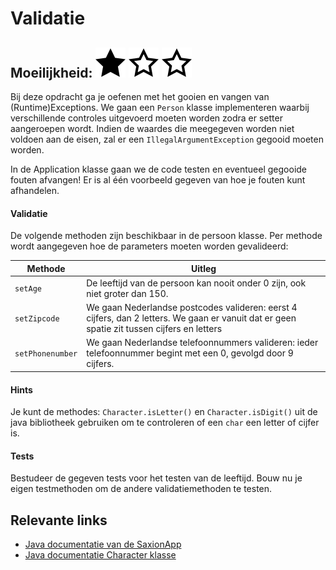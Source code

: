 # Validatie
## Moeilijkheid: ![Filled](../resources/star-filled.svg) ![Outlined](../resources/star-outlined.svg) ![Outlined](../resources/star-outlined.svg) 

Bij deze opdracht ga je oefenen met het gooien en vangen van (Runtime)Exceptions.
We gaan een `Person` klasse implementeren waarbij verschillende controles uitgevoerd moeten worden zodra er setter aangeroepen wordt.
Indien de waardes die meegegeven worden niet voldoen aan de eisen, zal er een `IllegalArgumentException` gegooid moeten worden.

In de Application klasse gaan we de code testen en eventueel gegooide fouten afvangen! Er is al één voorbeeld gegeven van hoe je fouten kunt afhandelen.

#### Validatie
De volgende methoden zijn beschikbaar in de persoon klasse. Per methode wordt aangegeven hoe de parameters moeten worden gevalideerd:

|Methode|Uitleg|
|---|---|
|`setAge`|De leeftijd van de persoon kan nooit onder 0 zijn, ook niet groter dan 150.|
|`setZipcode`|We gaan Nederlandse postcodes valideren: eerst 4 cijfers, dan 2 letters. We gaan er vanuit dat er geen spatie zit tussen cijfers en letters|
|`setPhonenumber`|We gaan Nederlandse telefoonnummers valideren: ieder telefoonnummer begint met een 0, gevolgd door 9 cijfers.|

#### Hints
Je kunt de methodes: `Character.isLetter()` en `Character.isDigit()` uit de java bibliotheek gebruiken om te controleren of een `char` een letter of cijfer is.

#### Tests
Bestudeer de gegeven tests voor het testen van de leeftijd. Bouw nu je eigen testmethoden om de andere validatiemethoden te testen.

## Relevante links
* [Java documentatie van de SaxionApp](https://saxionapp.hboictlab.nl/nl/saxion/app/SaxionApp.html)
* [Java documentatie Character klasse](https://docs.oracle.com/en/java/javase/11/docs/api/java.base/java/lang/Character.html)

